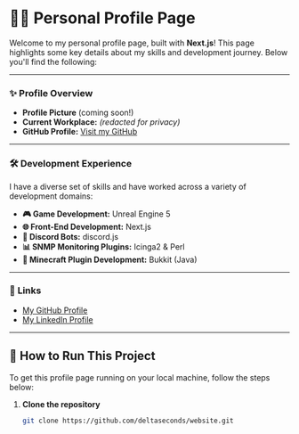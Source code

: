 # 🧑‍💻 Personal Profile Page

Welcome to my personal profile page, built with **Next.js**! This page highlights some key details about my skills and development journey. Below you'll find the following:

---

### ✨ **Profile Overview**

- **Profile Picture** (coming soon!)
- **Current Workplace:** *(redacted for privacy)*
- **GitHub Profile:** [Visit my GitHub](https://github.com/deltaseconds)

---

### 🛠 **Development Experience**

I have a diverse set of skills and have worked across a variety of development domains:

- **🎮 Game Development:** Unreal Engine 5  
- **🌐 Front-End Development:** Next.js  
- **🤖 Discord Bots:** discord.js  
- **📊 SNMP Monitoring Plugins:** Icinga2 & Perl  
- **🧩 Minecraft Plugin Development:** Bukkit (Java)

---

### 🔗 **Links**

- [My GitHub Profile](https://github.com/deltaseconds)
- [My LinkedIn Profile](https://www.youtube.com/watch?v=dQw4w9WgXcQ)

---

## 🚀 How to Run This Project

To get this profile page running on your local machine, follow the steps below:

1. **Clone the repository**  
   ```bash
   git clone https://github.com/deltaseconds/website.git
